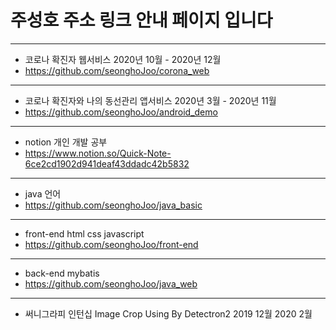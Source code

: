 
# 주성호  주소 링크 안내 페이지 입니다
* * *

  - 코로나 확진자 웹서비스 2020년 10월 - 2020년 12월
  - https://github.com/seonghoJoo/corona_web
* * *

  - 코로나 확진자와 나의 동선관리 앱서비스 2020년 3월 - 2020년 11월
  - https://github.com/seonghoJoo/android_demo
* * *


  - notion 개인 개발 공부
  - https://www.notion.so/Quick-Note-6ce2cd1902d941deaf43ddadc42b5832
* * *

  - java 언어
  - https://github.com/seonghoJoo/java_basic
* * *

  - front-end html css javascript
  - https://github.com/seonghoJoo/front-end
* * *

  -  back-end mybatis
  -  https://github.com/seonghoJoo/java_web
* * *

  - 써니그라피 인턴십 Image Crop Using By Detectron2 2019 12월 2020 2월


